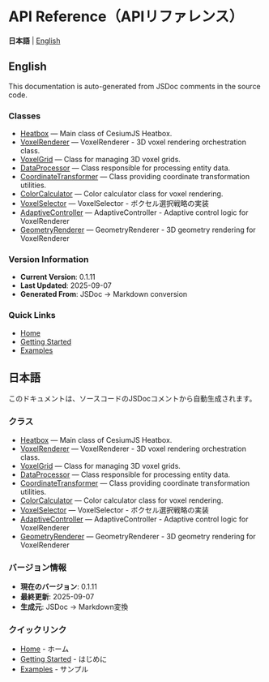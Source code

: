 # API Reference（APIリファレンス）

**日本語** | [English](#english)

## English

This documentation is auto-generated from JSDoc comments in the source code.

### Classes

- [Heatbox](Heatbox) — Main class of CesiumJS Heatbox.
- [VoxelRenderer](VoxelRenderer) — VoxelRenderer - 3D voxel rendering orchestration class.
- [VoxelGrid](VoxelGrid) — Class for managing 3D voxel grids.
- [DataProcessor](DataProcessor) — Class responsible for processing entity data.
- [CoordinateTransformer](CoordinateTransformer) — Class providing coordinate transformation utilities.
- [ColorCalculator](ColorCalculator) — Color calculator class for voxel rendering.
- [VoxelSelector](VoxelSelector) — VoxelSelector - ボクセル選択戦略の実装
- [AdaptiveController](AdaptiveController) — AdaptiveController - Adaptive control logic for VoxelRenderer
- [GeometryRenderer](GeometryRenderer) — GeometryRenderer - 3D geometry rendering for VoxelRenderer

### Version Information

- **Current Version**: 0.1.11
- **Last Updated**: 2025-09-07
- **Generated From**: JSDoc → Markdown conversion

### Quick Links

- [Home](Home)
- [Getting Started](Getting-Started)
- [Examples](Examples)

## 日本語

このドキュメントは、ソースコードのJSDocコメントから自動生成されます。

### クラス

- [Heatbox](Heatbox) — Main class of CesiumJS Heatbox.
- [VoxelRenderer](VoxelRenderer) — VoxelRenderer - 3D voxel rendering orchestration class.
- [VoxelGrid](VoxelGrid) — Class for managing 3D voxel grids.
- [DataProcessor](DataProcessor) — Class responsible for processing entity data.
- [CoordinateTransformer](CoordinateTransformer) — Class providing coordinate transformation utilities.
- [ColorCalculator](ColorCalculator) — Color calculator class for voxel rendering.
- [VoxelSelector](VoxelSelector) — VoxelSelector - ボクセル選択戦略の実装
- [AdaptiveController](AdaptiveController) — AdaptiveController - Adaptive control logic for VoxelRenderer
- [GeometryRenderer](GeometryRenderer) — GeometryRenderer - 3D geometry rendering for VoxelRenderer

### バージョン情報

- **現在のバージョン**: 0.1.11
- **最終更新**: 2025-09-07
- **生成元**: JSDoc → Markdown変換

### クイックリンク

- [Home](Home) - ホーム
- [Getting Started](Getting-Started) - はじめに
- [Examples](Examples) - サンプル
